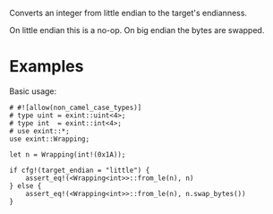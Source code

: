 Converts an integer from little endian to the target's endianness.

On little endian this is a no-op. On big endian the bytes are swapped.

# Examples

Basic usage:

```
# #![allow(non_camel_case_types)]
# type uint = exint::uint<4>;
# type int  = exint::int<4>;
# use exint::*;
use exint::Wrapping;

let n = Wrapping(int!(0x1A));

if cfg!(target_endian = "little") {
    assert_eq!(<Wrapping<int>>::from_le(n), n)
} else {
    assert_eq!(<Wrapping<int>>::from_le(n), n.swap_bytes())
}
```
